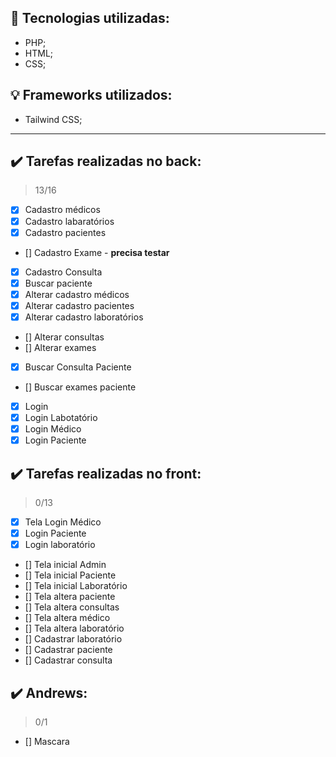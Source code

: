 
## :rocket: Tecnologias utilizadas:
- PHP;
- HTML;
- CSS;

## :bulb: Frameworks utilizados:
- Tailwind CSS;

---

## :heavy_check_mark: Tarefas realizadas no back:
> 13/16
- [X] Cadastro médicos
- [X] Cadastro labaratórios
- [X] Cadastro pacientes
- [] Cadastro Exame - **precisa testar**
- [X] Cadastro Consulta
- [X] Buscar paciente
- [X] Alterar cadastro médicos
- [X] Alterar cadastro pacientes
- [X] Alterar cadastro laboratórios
- [] Alterar consultas
- [] Alterar exames
- [X] Buscar Consulta Paciente
- [] Buscar exames paciente
- [X] Login
- [X] Login Labotatório
- [X] Login Médico
- [X] Login Paciente
  
## :heavy_check_mark: Tarefas realizadas no front:
> 0/13
- [X] Tela Login Médico
- [X] Login Paciente
- [X] Login laboratório
- [] Tela inicial Admin
- [] Tela inicial Paciente
- [] Tela inicial Laboratório
- [] Tela altera paciente
- [] Tela altera consultas
- [] Tela altera médico
- [] Tela altera laboratório
- [] Cadastrar laboratório
- [] Cadastrar paciente
- [] Cadastrar consulta

## :heavy_check_mark: Andrews:
> 0/1
- [] Mascara
